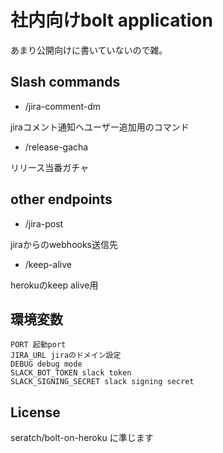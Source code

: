 # 社内向けbolt application

あまり公開向けに書いていないので雑。

## Slash commands

- /jira-comment-dm

jiraコメント通知へユーザー追加用のコマンド

- /release-gacha

リリース当番ガチャ

## other endpoints

- /jira-post

jiraからのwebhooks送信先

- /keep-alive

herokuのkeep alive用

## 環境変数

```
PORT 起動port
JIRA_URL jiraのドメイン設定
DEBUG debug mode
SLACK_BOT_TOKEN slack token
SLACK_SIGNING_SECRET slack signing secret
```

## License

seratch/bolt-on-heroku に準じます